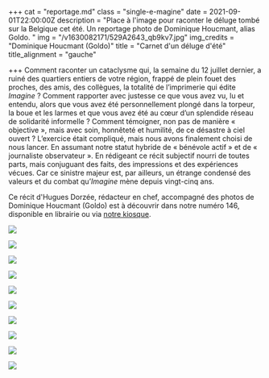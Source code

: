 +++
cat = "reportage.md"
class = "single-e-magine"
date = 2021-09-01T22:00:00Z
description = "Place à l'image pour raconter le déluge tombé sur la Belgique cet été. Un reportage photo de Dominique Houcmant, alias Goldo. "
img = "/v1630082171/529A2643_qb9kv7.jpg"
img_credits = "Dominique Houcmant (Goldo)"
title = "Carnet d'un déluge d'été"
title_alignment = "gauche"

+++
Comment raconter un cataclysme qui, la semaine du 12 juillet dernier, a ruiné des quartiers entiers de votre région, frappé de plein fouet des proches, des amis, des collègues, la totalité de l’imprimerie qui édite _Imagine_ ? Comment rapporter avec justesse ce que vous avez vu, lu et entendu, alors que vous avez été personnellement plongé dans la torpeur, la boue et les larmes et que vous avez été au cœur d’un splendide réseau de solidarité informelle ? Comment témoigner, non pas de manière « objective », mais avec soin, honnêteté et humilité, de ce désastre à ciel ouvert ? L’exercice était compliqué, mais nous avons finalement choisi de nous lancer. En assumant notre statut hybride de « bénévole actif » et de « journaliste observateur ». En rédigeant ce récit subjectif nourri de toutes parts, mais conjuguant des faits, des impressions et des expériences vécues. Car ce sinistre majeur est, par ailleurs, un étrange condensé des valeurs et du combat qu’_Imagine_ mène depuis vingt-cinq ans.

Ce récit d'Hugues Dorzée, rédacteur en chef, accompagné des photos de Dominique Houcmant (Goldo) est à découvrir dans notre numéro 146, disponible en librairie ou via [notre kiosque](https://kiosque.imagine-magazine.com/).

![](https://res.cloudinary.com/drg3m95yg/image/upload/c_limit,dpr_auto,q_70,w_1000,f_auto/v1630082721/529A0861_fh0uda.jpg)

![](https://res.cloudinary.com/drg3m95yg/image/upload/c_limit,dpr_auto,q_70,w_1000,f_auto/v1630229209/529A3349_sesobz.jpg)

![](https://res.cloudinary.com/drg3m95yg/image/upload/c_limit,dpr_auto,q_70,w_1000,f_auto/v1630229220/529A3229_oztwhk.jpg)

![](https://res.cloudinary.com/drg3m95yg/image/upload/c_limit,dpr_auto,q_70,w_1000,f_auto/v1630229267/529A3635_rx15fi.jpg)

![](https://res.cloudinary.com/drg3m95yg/image/upload/c_limit,dpr_auto,q_70,w_1000,f_auto/v1630249167/529A3995_s9sdha.jpg)

![](https://res.cloudinary.com/drg3m95yg/image/upload/c_limit,dpr_auto,q_70,w_1000,f_auto/v1630082664/529A2597_isbwkq.jpg)

![](https://res.cloudinary.com/drg3m95yg/image/upload/c_limit,dpr_auto,q_70,w_1000,f_auto/v1630082653/529A2449_ixex56.jpg)

![](https://res.cloudinary.com/drg3m95yg/image/upload/c_limit,dpr_auto,q_70,w_1000,f_auto/v1630249632/529A2994_rzxfrp.jpg)

![](https://res.cloudinary.com/drg3m95yg/image/upload/c_limit,dpr_auto,q_70,w_1000,f_auto/v1630249898/529A2999_op0ezr.jpg)

![](https://res.cloudinary.com/drg3m95yg/image/upload/c_limit,dpr_auto,q_70,w_1000,f_auto/v1630249431/529A2883_jkkhgi.jpg)